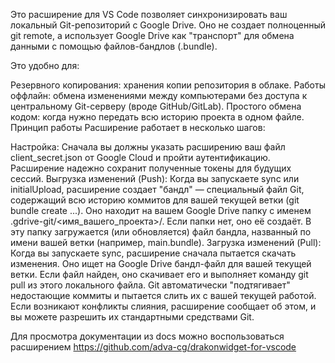 Это расширение для VS Code позволяет синхронизировать ваш локальный Git-репозиторий с Google Drive. Оно не создает полноценный git remote, а использует Google Drive как "транспорт" для обмена данными с помощью файлов-бандлов (.bundle).

Это удобно для:

Резервного копирования: хранения копии репозитория в облаке.
Работы оффлайн: обмена изменениями между компьютерами без доступа к центральному Git-серверу (вроде GitHub/GitLab).
Простого обмена кодом: когда нужно передать всю историю проекта в одном файле.
Принцип работы
Расширение работает в несколько шагов:

Настройка: Сначала вы должны указать расширению ваш файл client_secret.json от Google Cloud и пройти аутентификацию. Расширение надежно сохранит полученные токены для будущих сессий.
Выгрузка изменений (Push):
Когда вы запускаете sync или initialUpload, расширение создает "бандл" — специальный файл Git, содержащий всю историю коммитов для вашей текущей ветки (git bundle create ...).
Оно находит на вашем Google Drive папку с именем .gdrive-git/<имя_вашего_проекта>/. Если папки нет, оно её создаёт.
В эту папку загружается (или обновляется) файл бандла, названный по имени вашей ветки (например, main.bundle).
Загрузка изменений (Pull):
Когда вы запускаете sync, расширение сначала пытается скачать изменения.
Оно ищет на Google Drive бандл-файл для вашей текущей ветки.
Если файл найден, оно скачивает его и выполняет команду git pull из этого локального файла. Git автоматически "подтягивает" недостающие коммиты и пытается слить их с вашей текущей работой.
Если возникают конфликты слияния, расширение сообщает об этом, и вы можете разрешить их стандартными средствами Git.

Для просмотра документации из docs можно воспользоваться расширением https://github.com/adva-cg/drakonwidget-for-vscode